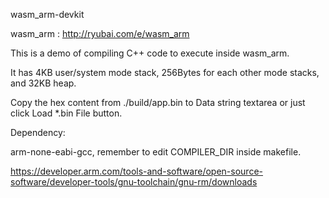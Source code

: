 wasm_arm-devkit

wasm_arm : http://ryubai.com/e/wasm_arm


This is a demo of compiling C++ code to execute inside wasm_arm.

It has 4KB user/system mode stack, 256Bytes for each other mode stacks, and 32KB heap.

Copy the hex content from ./build/app.bin to Data string textarea or just click Load *.bin File button.


Dependency: 

arm-none-eabi-gcc, remember to edit COMPILER_DIR inside makefile.

https://developer.arm.com/tools-and-software/open-source-software/developer-tools/gnu-toolchain/gnu-rm/downloads


